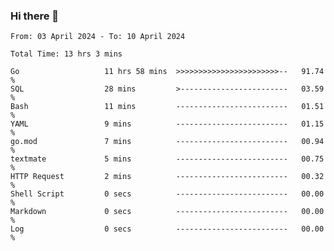 ### Hi there 👋

<!--
**zhumeme/zhumeme** is a ✨ _special_ ✨ repository because its `README.md` (this file) appears on your GitHub profile.

Here are some ideas to get you started:

- 🔭 I’m currently working on ...
- 🌱 I’m currently learning ...
- 👯 I’m looking to collaborate on ...
- 🤔 I’m looking for help with ...
- 💬 Ask me about ...
- 📫 How to reach me: ...
- 😄 Pronouns: ...
- ⚡ Fun fact: ...
-->

<!--START_SECTION:waka-->

```all_time
From: 03 April 2024 - To: 10 April 2024

Total Time: 13 hrs 3 mins

Go                   11 hrs 58 mins  >>>>>>>>>>>>>>>>>>>>>>>--   91.74 %
SQL                  28 mins         >------------------------   03.59 %
Bash                 11 mins         -------------------------   01.51 %
YAML                 9 mins          -------------------------   01.15 %
go.mod               7 mins          -------------------------   00.94 %
textmate             5 mins          -------------------------   00.75 %
HTTP Request         2 mins          -------------------------   00.32 %
Shell Script         0 secs          -------------------------   00.00 %
Markdown             0 secs          -------------------------   00.00 %
Log                  0 secs          -------------------------   00.00 %
```

<!--END_SECTION:waka-->
